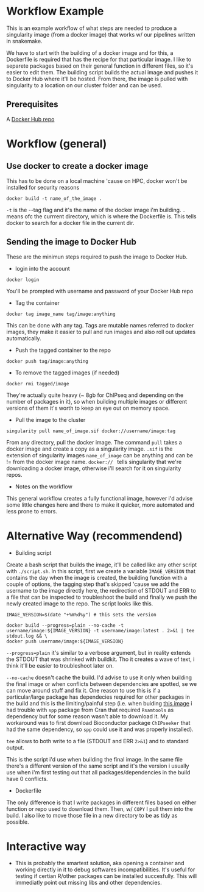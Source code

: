 # Workflow Example

This is an example workflow of what steps are needed to produce a singularity image (from a docker image) that works w/ our pipelines written in snakemake.

We have to start with the building of a docker image and for this, a Dockerfile is required that has the recipe for that particular image. I like to separete packages based on their general function in different files, so it's easier to edit them. The building script builds the actual image and pushes it to Docker Hub where it'll be hosted. From there, the image is pulled with singularity to a location on our cluster folder and can be used.

## Prerequisites

A [Docker Hub repo](https://www.docker.com/)

# Workflow (general)

## Use docker to create a docker image

This has to be done on a local machine 'cause on HPC, docker won't be installed for security reasons

```
docker build -t name_of_the_image . 
```

`-t` is the --tag flag and it's the name of the docker image i'm building. `.` means ofc the currrent directory, which is where the Dockerfile is. This tells docker to search for a docker file in the current dir.

## Sending the image to Docker Hub

These are the minimun steps required to push the image to Docker Hub.

* login into the account

```
docker login
``` 

You'll be prompted with username and password of your Docker Hub repo

* Tag the container

```
docker tag image_name tag/image:anything
``` 

This can be done with any tag. Tags are mutable names referred to docker images, they make it easier to pull and run images and also roll out updates automatically.

* Push the tagged container to the repo

```
docker push tag/image:anything
``` 

* To remove the tagged images (if needed)

```
docker rmi tagged/image
``` 

They're actually quite heavy (~ 8gb for ChIPseq and depending on the number of packages in it), so when building multiple images or different versions of them it's worth to keep an eye out on memory space.

* Pull the image to the cluster

```
singularity pull name_of_image.sif docker://username/image:tag
```
From any directory, pull the docker image. The command `pull` takes a docker image and create a copy as a singularity image. `.sif` is the extension of singularity images `name_of_image` can be anything and can be != from the docker image name. `docker:// ` tells singularity that we're downloading a docker image, otherwise i'll search for it on singularity repos.

* Notes on the workflow

This general workflow creates a fully functional image, however i'd advise some little changes here and there to make it quicker, more automated and less prone to errors.

# Alternative Way (recommendend)

* Building script

Create a bash script that builds the image, it'll be called like any other script with `./script.sh`. In this script, first we create a variable `IMAGE_VERSION` that contains the day when the image is created, the building function with a couple of options, the tagging step that's skipped 'cause we add the username to the image directly here, the redirection of STDOUT and ERR to a file that can be inspected to troubleshoot the build and finally we push the newly created image to the repo. The script looks like this.

```
IMAGE_VERSION=$(date "+%m%d%y") # this sets the version

docker build --progress=plain --no-cache -t username/image:${IMAGE_VERSION} -t username/image:latest . 2>&1 | tee stdout.log && \
docker push username/image:${IMAGE_VERSION}

```

`--progress=plain` it's similar to a verbose argument, but in reality extends the STDOUT that was shrinked with buildkit. Tho it creates a wave of text, i think it'll be easier to troubleshoot later on.  

`--no-cache` doesn't cache the build. I'd advise to use it only when building the final image or when conflicts between dependencies are spotted, se we can move around stuff and fix it. One reason to use this is if a particular/large package has dependecies required for other packages in the build and this is the limiting/painful step (i.e. when buiding [this image](https://github.com/AndreaMariani-AM/Docker/tree/main/ChIPseq-snakemake) i had trouble with `spp` package from Cran that required `Rsamtools` as dependency but for some reason wasn't able to download it. My workaround was to first download Bioconductor package `ChIPseeker` that had the same dependency, so `spp` could use it and was properly installed).  

`tee` allows to both write to a file (STDOUT and ERR `2>&1`) and to standard output.

This is the script i'd use when building the final image. In the same file there's a different version of the same script and it's the version i usually use when i'm first testing out that all packages/dependencies in the build have 0 conflicts.

* Dockerfile

The only difference is that I write packages in different files based on either function or repo used to download them. Then, w/ `COPY` I pull them into the build. I also like to move those file in a new directory to be as tidy as possible.


# Interactive way

* This is probably the smartest solution, aka opening a container and working directly in it to debug softwares incompatibilities. It's useful for testing if certian R/other packages can be installed succesfully. This will immediatly point out missing libs and other dependencies.
